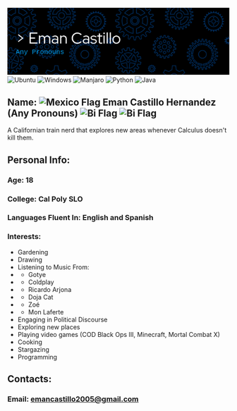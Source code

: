 ![](banner.png)
<br />  ![Ubuntu](https://img.shields.io/badge/Ubuntu-E95420?style=for-the-badge&logo=ubuntu&logoColor=white) ![Windows](https://img.shields.io/badge/Windows-0078D6?style=for-the-badge&logo=windows&logoColor=white) ![Manjaro](https://img.shields.io/badge/Manjaro-35BF5C?style=for-the-badge&logo=Manjaro&logoColor=white) ![Python](https://img.shields.io/badge/python-3670A0?style=for-the-badge&logo=python&logoColor=ffdd54) ![Java](https://img.shields.io/badge/java-%23ED8B00.svg?style=for-the-badge&logo=openjdk&logoColor=white)

## Name: <img src="https://upload.wikimedia.org/wikipedia/commons/f/fc/Flag_of_Mexico.svg" alt="Mexico Flag" style="height: 15px;" /> Eman Castillo Hernandez (Any Pronouns) <img src="https://www.unco.edu/gender-sexuality-resource-center/images/pride-flags/Bisexual-Pride.jpg" alt="Bi Flag" style="height: 15px;" /> <img src="https://www.unco.edu/gender-sexuality-resource-center/images/pride-flags/Non-Binary-Pride.jpg" alt="Bi Flag" style="height: 15px;" />
A Californian train nerd that explores new areas whenever Calculus doesn't kill them.


## Personal Info:

### Age: 18
### College: Cal Poly SLO
### Languages Fluent In: English and Spanish
### Interests:
* Gardening
* Drawing
* Listening to Music From:
*  * Gotye
*  * Coldplay
*  * Ricardo Arjona
*  * Doja Cat
*  * Zoé
*  * Mon Laferte
* Engaging in Political Discourse
* Exploring new places
* Playing video games (COD Black Ops III, Minecraft, Mortal Combat X)
* Cooking
* Stargazing
* Programming

## Contacts:
### Email: emancastillo2005@gmail.com
